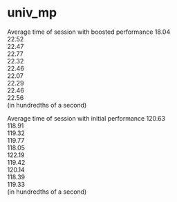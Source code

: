 # univ_mp

Average time of session with boosted performance 
18.04	
22.52	
22.47	
22.77	
22.32	
22.46	
22.07	
22.29	
22.46	
22.56	
(in hundredths of a second)

Average time of session with initial performance 
120.63	 
118.91	 
119.32	 
119.77	 
118.05	 
122.19	 
119.42	 
120.14	 
118.39	 
119.33	 
(in hundredths of a second)
